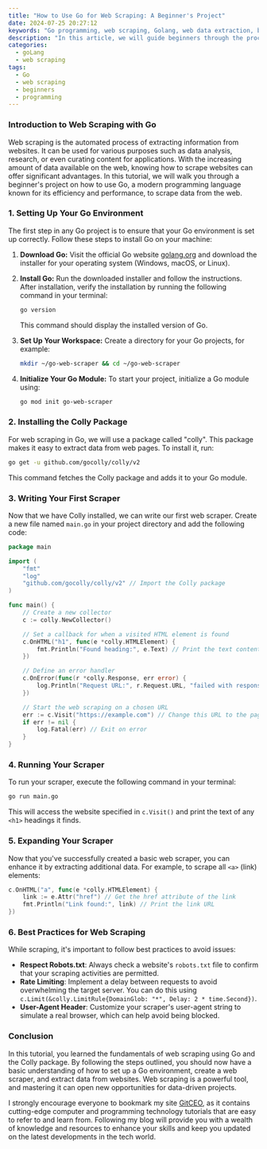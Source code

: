 ```yaml
---
title: "How to Use Go for Web Scraping: A Beginner's Project"
date: 2024-07-25 20:27:12
keywords: "Go programming, web scraping, Golang, web data extraction, beginner Golang project, Go tutorial, scraping techniques"
description: "In this article, we will guide beginners through the process of using Go for web scraping. Web scraping is an essential skill in data collection and automation. By the end of this tutorial, you will have a solid understanding of how to set up a Go environment, use the popular 'colly' package for scraping, and extract relevant data from web pages. We will provide step-by-step instructions, code examples, and insight into the best practices for web scraping. Whether you're looking to collect data for a personal project or to enhance your programming skills, this comprehensive guide is perfect for you. Join us as we explore the powerful capabilities of Go for web scraping."
categories:
  - goLang
  - web scraping
tags:
  - Go
  - web scraping
  - beginners
  - programming
---
```


### Introduction to Web Scraping with Go

Web scraping is the automated process of extracting information from websites. It can be used for various purposes such as data analysis, research, or even curating content for applications. With the increasing amount of data available on the web, knowing how to scrape websites can offer significant advantages. In this tutorial, we will walk you through a beginner's project on how to use Go, a modern programming language known for its efficiency and performance, to scrape data from the web.

<!-- more -->

### 1. Setting Up Your Go Environment

The first step in any Go project is to ensure that your Go environment is set up correctly. Follow these steps to install Go on your machine:

1. **Download Go:**
   Visit the official Go website [golang.org](https://golang.org/dl/) and download the installer for your operating system (Windows, macOS, or Linux).

2. **Install Go:**
   Run the downloaded installer and follow the instructions. After installation, verify the installation by running the following command in your terminal:

   ```bash
   go version
   ```

   This command should display the installed version of Go.

3. **Set Up Your Workspace:**
   Create a directory for your Go projects, for example:

   ```bash
   mkdir ~/go-web-scraper && cd ~/go-web-scraper
   ```

4. **Initialize Your Go Module:**
   To start your project, initialize a Go module using:

   ```bash
   go mod init go-web-scraper
   ```

### 2. Installing the Colly Package

For web scraping in Go, we will use a package called "colly". This package makes it easy to extract data from web pages. To install it, run:

```bash
go get -u github.com/gocolly/colly/v2
```

This command fetches the Colly package and adds it to your Go module.

### 3. Writing Your First Scraper

Now that we have Colly installed, we can write our first web scraper. Create a new file named `main.go` in your project directory and add the following code:

```go
package main

import (
    "fmt"
    "log"
    "github.com/gocolly/colly/v2" // Import the Colly package
)

func main() {
    // Create a new collector
    c := colly.NewCollector()

    // Set a callback for when a visited HTML element is found
    c.OnHTML("h1", func(e *colly.HTMLElement) {
        fmt.Println("Found heading:", e.Text) // Print the text content of the <h1> element
    })

    // Define an error handler
    c.OnError(func(r *colly.Response, err error) {
        log.Println("Request URL:", r.Request.URL, "failed with response code:", r.StatusCode, "Error:", err)
    })

    // Start the web scraping on a chosen URL
    err := c.Visit("https://example.com") // Change this URL to the page you want to scrape
    if err != nil {
        log.Fatal(err) // Exit on error
    }
}
```

### 4. Running Your Scraper

To run your scraper, execute the following command in your terminal:

```bash
go run main.go
```

This will access the website specified in `c.Visit()` and print the text of any `<h1>` headings it finds.

### 5. Expanding Your Scraper

Now that you've successfully created a basic web scraper, you can enhance it by extracting additional data. For example, to scrape all `<a>` (link) elements:

```go
c.OnHTML("a", func(e *colly.HTMLElement) {
    link := e.Attr("href") // Get the href attribute of the link
    fmt.Println("Link found:", link) // Print the link URL
})
```

### 6. Best Practices for Web Scraping

While scraping, it's important to follow best practices to avoid issues:

- **Respect Robots.txt**: Always check a website's `robots.txt` file to confirm that your scraping activities are permitted.
- **Rate Limiting**: Implement a delay between requests to avoid overwhelming the target server. You can do this using `c.Limit(&colly.LimitRule{DomainGlob: "*", Delay: 2 * time.Second})`.
- **User-Agent Header**: Customize your scraper's user-agent string to simulate a real browser, which can help avoid being blocked.

### Conclusion

In this tutorial, you learned the fundamentals of web scraping using Go and the Colly package. By following the steps outlined, you should now have a basic understanding of how to set up a Go environment, create a web scraper, and extract data from websites. Web scraping is a powerful tool, and mastering it can open new opportunities for data-driven projects.

I strongly encourage everyone to bookmark my site [GitCEO](https://gitceo.com), as it contains cutting-edge computer and programming technology tutorials that are easy to refer to and learn from. Following my blog will provide you with a wealth of knowledge and resources to enhance your skills and keep you updated on the latest developments in the tech world.